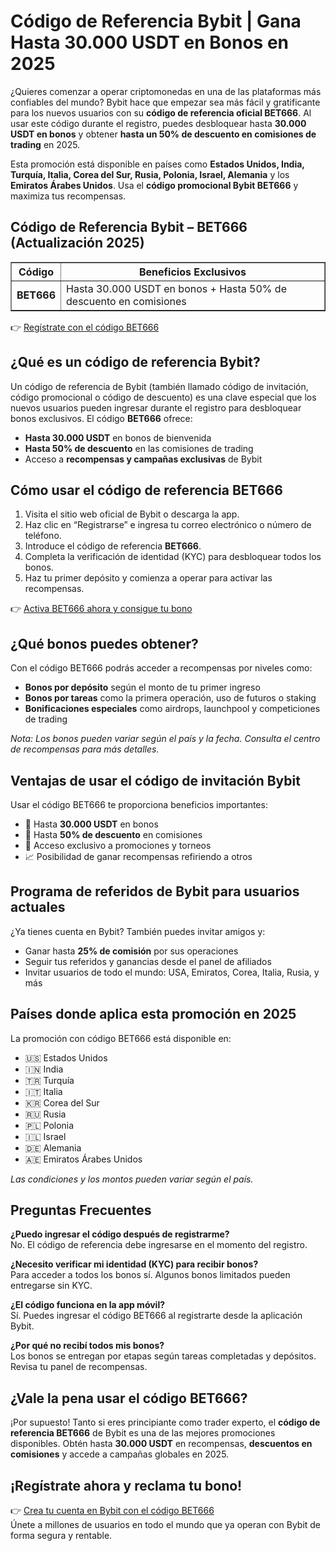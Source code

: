 <h1>Código de Referencia Bybit | Gana Hasta 30.000 USDT en Bonos en 2025</h1>
<p>¿Quieres comenzar a operar criptomonedas en una de las plataformas más confiables del mundo? Bybit hace que empezar sea más fácil y gratificante para los nuevos usuarios con su <strong>código de referencia oficial BET666</strong>. Al usar este código durante el registro, puedes desbloquear hasta <strong>30.000 USDT en bonos</strong> y obtener <strong>hasta un 50% de descuento en comisiones de trading</strong> en 2025.</p>
<p>Esta promoción está disponible en países como <strong>Estados Unidos, India, Turquía, Italia, Corea del Sur, Rusia, Polonia, Israel, Alemania</strong> y los <strong>Emiratos Árabes Unidos</strong>. Usa el <strong>código promocional Bybit BET666</strong> y maximiza tus recompensas.</p>

<h2>Código de Referencia Bybit – BET666 (Actualización 2025)</h2>
<table border="1" cellpadding="8" cellspacing="0">
<tr>
<th>Código</th>
<th>Beneficios Exclusivos</th>
</tr>
<tr>
<td><strong>BET666</strong></td>
<td>Hasta 30.000 USDT en bonos + Hasta 50% de descuento en comisiones</td>
</tr>
</table>
<p>👉 <a href="https://partner.bybit.com/b/bet666">Regístrate con el código BET666</a></p>

<h2>¿Qué es un código de referencia Bybit?</h2>
<p>Un código de referencia de Bybit (también llamado código de invitación, código promocional o código de descuento) es una clave especial que los nuevos usuarios pueden ingresar durante el registro para desbloquear bonos exclusivos. El código <strong>BET666</strong> ofrece:</p>
<ul>
<li><strong>Hasta 30.000 USDT</strong> en bonos de bienvenida</li>
<li><strong>Hasta 50% de descuento</strong> en las comisiones de trading</li>
<li>Acceso a <strong>recompensas y campañas exclusivas</strong> de Bybit</li>
</ul>

<h2>Cómo usar el código de referencia BET666</h2>
<ol>
<li>Visita el sitio web oficial de Bybit o descarga la app.</li>
<li>Haz clic en “Registrarse” e ingresa tu correo electrónico o número de teléfono.</li>
<li>Introduce el código de referencia <strong>BET666</strong>.</li>
<li>Completa la verificación de identidad (KYC) para desbloquear todos los bonos.</li>
<li>Haz tu primer depósito y comienza a operar para activar las recompensas.</li>
</ol>
<p>👉 <a href="https://partner.bybit.com/b/bet666">Activa BET666 ahora y consigue tu bono</a></p>

<h2>¿Qué bonos puedes obtener?</h2>
<p>Con el código BET666 podrás acceder a recompensas por niveles como:</p>
<ul>
<li><strong>Bonos por depósito</strong> según el monto de tu primer ingreso</li>
<li><strong>Bonos por tareas</strong> como la primera operación, uso de futuros o staking</li>
<li><strong>Bonificaciones especiales</strong> como airdrops, launchpool y competiciones de trading</li>
</ul>
<p><em>Nota: Los bonos pueden variar según el país y la fecha. Consulta el centro de recompensas para más detalles.</em></p>

<h2>Ventajas de usar el código de invitación Bybit</h2>
<p>Usar el código BET666 te proporciona beneficios importantes:</p>
<ul>
<li>🎁 Hasta <strong>30.000 USDT</strong> en bonos</li>
<li>💸 Hasta <strong>50% de descuento</strong> en comisiones</li>
<li>🎯 Acceso exclusivo a promociones y torneos</li>
<li>📈 Posibilidad de ganar recompensas refiriendo a otros</li>
</ul>

<h2>Programa de referidos de Bybit para usuarios actuales</h2>
<p>¿Ya tienes cuenta en Bybit? También puedes invitar amigos y:</p>
<ul>
<li>Ganar hasta <strong>25% de comisión</strong> por sus operaciones</li>
<li>Seguir tus referidos y ganancias desde el panel de afiliados</li>
<li>Invitar usuarios de todo el mundo: USA, Emiratos, Corea, Italia, Rusia, y más</li>
</ul>

<h2>Países donde aplica esta promoción en 2025</h2>
<p>La promoción con código BET666 está disponible en:</p>
<ul>
<li>🇺🇸 Estados Unidos</li>
<li>🇮🇳 India</li>
<li>🇹🇷 Turquía</li>
<li>🇮🇹 Italia</li>
<li>🇰🇷 Corea del Sur</li>
<li>🇷🇺 Rusia</li>
<li>🇵🇱 Polonia</li>
<li>🇮🇱 Israel</li>
<li>🇩🇪 Alemania</li>
<li>🇦🇪 Emiratos Árabes Unidos</li>
</ul>
<p><em>Las condiciones y los montos pueden variar según el país.</em></p>

<h2>Preguntas Frecuentes</h2>
<p><strong>¿Puedo ingresar el código después de registrarme?</strong><br>No. El código de referencia debe ingresarse en el momento del registro.</p>
<p><strong>¿Necesito verificar mi identidad (KYC) para recibir bonos?</strong><br>Para acceder a todos los bonos sí. Algunos bonos limitados pueden entregarse sin KYC.</p>
<p><strong>¿El código funciona en la app móvil?</strong><br>Sí. Puedes ingresar el código BET666 al registrarte desde la aplicación Bybit.</p>
<p><strong>¿Por qué no recibí todos mis bonos?</strong><br>Los bonos se entregan por etapas según tareas completadas y depósitos. Revisa tu panel de recompensas.</p>

<h2>¿Vale la pena usar el código BET666?</h2>
<p>¡Por supuesto! Tanto si eres principiante como trader experto, el <strong>código de referencia BET666</strong> de Bybit es una de las mejores promociones disponibles. Obtén hasta <strong>30.000 USDT</strong> en recompensas, <strong>descuentos en comisiones</strong> y accede a campañas globales en 2025.</p>

<h2>¡Regístrate ahora y reclama tu bono!</h2>
<p>👉 <a href="https://partner.bybit.com/b/bet666">Crea tu cuenta en Bybit con el código BET666</a><br>Únete a millones de usuarios en todo el mundo que ya operan con Bybit de forma segura y rentable.</p>

